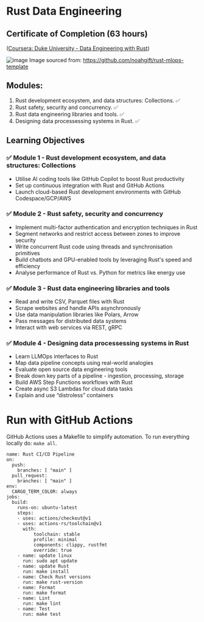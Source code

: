 # Rust Data Engineering

## Certificate of Completion (63 hours)
([Coursera: Duke University - Data Engineering with Rust](https://coursera.org/share/f04194e4f39022e1b9e933cc1da33c8f))

![image](https://github.com/user-attachments/assets/da663ab9-907d-4141-93d9-8f6dce1984af)
Image sourced from: https://github.com/noahgift/rust-mlops-template

## Modules:
 1. Rust development ecosystem, and data structures: Collections. ✅
 2. Rust safety, security and concurrency.                        ✅
 3. Rust data engineering libraries and tools.                    ✅
 4. Designing data processessing systems in Rust.                 ✅

## Learning Objectives
### ✅ Module 1 - Rust development ecosystem, and data structures: Collections
- Utilise AI coding tools like GitHub Copilot to boost Rust productivity
- Set up continuous integration with Rust and GitHub Actions
- Launch cloud-based Rust development environments with GitHub Codespace/GCP/AWS

### ✅ Module 2 - Rust safety, security and concurrency
- Implement multi-factor authentication and encryption techniques in Rust
- Segment networks and restrict access between zones to improve security
- Write concurrent Rust code using threads and synchronisation primitives
- Build chatbots and GPU-enabled tools by leveraging Rust's speed and efficiency
- Analyse performance of Rust vs. Python for metrics like energy use

### ✅ Module 3 - Rust data engineering libraries and tools
- Read and write CSV, Parquet files with Rust
- Scrape websites and handle APIs asynchronously
- Use data manipulation libraries like Polars, Arrow
- Pass messages for distributed data systems
- Interact with web services via REST, gRPC

### ✅ Module 4 - Designing data processessing systems in Rust
- Learn LLMOps interfaces to Rust
- Map data pipeline concepts using real-world analogies
- Evaluate open source data engineering tools
- Break down key parts of a pipeline - ingestion, processing, storage
- Build AWS Step Functions workflows with Rust
- Create async S3 Lambdas for cloud data tasks
- Explain and use “distroless” containers

# Run with GitHub Actions
GitHub Actions uses a Makefile to simplify automation.
To run everything locally do: `make all`.
```
name: Rust CI/CD Pipeline
on:
  push:
    branches: [ "main" ]
  pull_request:
    branches: [ "main" ]
env:
  CARGO_TERM_COLOR: always
jobs:
  build:
    runs-on: ubuntu-latest
    steps:
    - uses: actions/checkout@v1
    - uses: actions-rs/toolchain@v1
      with:
          toolchain: stable
          profile: minimal
          components: clippy, rustfmt
          override: true
    - name: update linux
      run: sudo apt update 
    - name: update Rust
      run: make install
    - name: Check Rust versions
      run: make rust-version
    - name: Format
      run: make format
    - name: Lint
      run: make lint
    - name: Test
      run: make test
```

